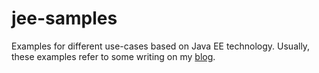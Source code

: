 # jee-samples

Examples for different use-cases based on Java EE technology.
Usually, these examples refer to some writing on my [blog](http://dplatz.de).
